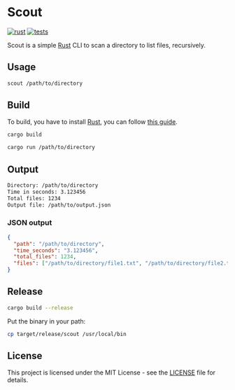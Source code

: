 # Scout

[![rust][rust-version-src]][rust-version-href]
[![tests][tests-src]][tests-href]

<!-- [![codecov][codecov-src]][codecov-href] -->

Scout is a simple [Rust](https://www.rust-lang.org/) CLI to scan a directory to list files, recursively.

## Usage

```bash
scout /path/to/directory
```

## Build

To build, you have to install [Rust](https://www.rust-lang.org/), you can follow [this guide](https://gist.github.com/ewilan-riviere/6a0b8aab2e347164e73feab83c862e99).

```bash
cargo build
```

```bash
cargo run /path/to/directory
```

## Output

```bash
Directory: /path/to/directory
Time in seconds: 3.123456
Total files: 1234
Output file: /path/to/output.json
```

### JSON output

```json
{
  "path": "/path/to/directory",
  "time_seconds": "3.123456",
  "total_files": 1234,
  "files": ["/path/to/directory/file1.txt", "/path/to/directory/file2.txt"]
}
```

## Release

```bash
cargo build --release
```

Put the binary in your path:

```bash
cp target/release/scout /usr/local/bin
```

## License

This project is licensed under the MIT License - see the [LICENSE](LICENSE) file for details.

[rust-version-src]: https://img.shields.io/badge/Rust-v1.77.2-000000?colorA=18181B&logo=Rust&logoColor=ffffff
[rust-version-href]: https://www.rust-lang.org/
[tests-src]: https://img.shields.io/github/actions/workflow/status/ewilan-riviere/scout/run-tests.yml?branch=main&label=tests&style=flat&colorA=18181B
[tests-href]: https://github.com/ewilan-riviere/scout/actions
[codecov-src]: https://img.shields.io/codecov/c/gh/ewilan-riviere/scout/main?style=flat&colorA=18181B&colorB=777BB4
[codecov-href]: https://codecov.io/gh/ewilan-riviere/scout
